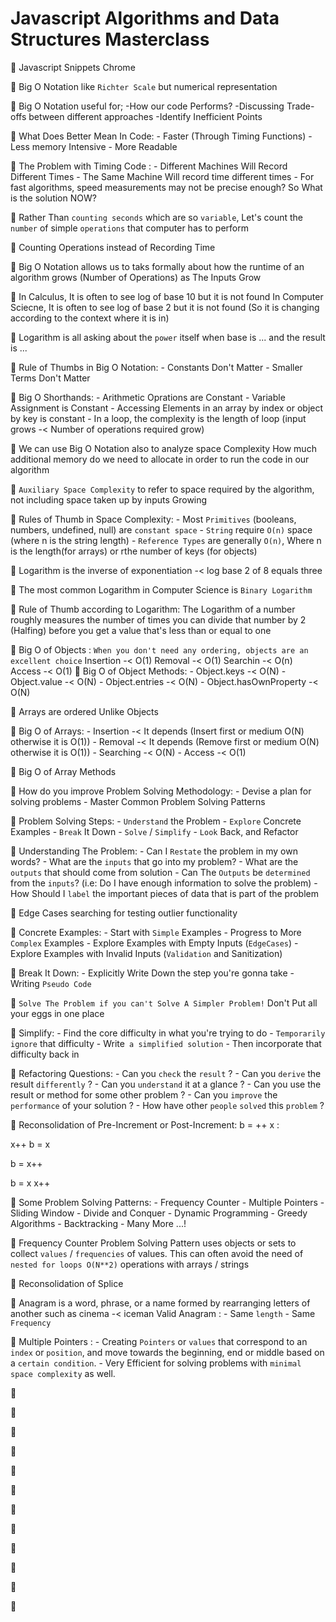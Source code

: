 # Javascript Algorithms and Data Structures Masterclass

🚀 Javascript Snippets Chrome

🚀 Big O Notation like `Richter Scale` but numerical representation

🚀 Big O Notation useful for;
    -How our code Performs?
    -Discussing Trade-offs between different approaches
    -Identify Inefficient Points

🚀 What Does Better Mean In Code:
    - Faster (Through Timing Functions)
    - Less memory Intensive
    - More Readable

🚀 The Problem with Timing Code :
    - Different Machines Will Record Different Times
    - The Same Machine Will record time different times
    - For fast algorithms, speed measurements may not be precise enough?
     So What is the solution NOW?

🚀 Rather Than `counting seconds` which are so `variable`, Let's count the `number` of simple `operations` that computer has to perform

🚀 Counting Operations instead of Recording Time

🚀 Big O Notation allows us to taks formally about how the runtime of an algorithm grows (Number of Operations) as The Inputs Grow

🚀 In Calculus, It is often to see log of base 10 but it is not found
   In Computer Sciecne, It is often to see log of base 2 but it is not found
   (So it is changing according to the context where it is in)

🚀 Logarithm is all asking about the `power` itself when base is ... and the result is ...

🚀 Rule of Thumbs in Big O Notation:
    - Constants Don't Matter
    - Smaller Terms Don't Matter

🚀 Big O Shorthands:
    - Arithmetic Oprations are Constant
    - Variable Assignment is Constant
    - Accessing Elements in an array by index or object by key is constant
    - In a loop, the complexity is the length of loop (input grows -< Number of operations required grow)

🚀 We can use Big O Notation also to analyze space Complexity
   How much additional memory do we need to allocate in order 
   to run the code in our algorithm

🚀 `Auxiliary Space Complexity` to refer to space required by
   the algorithm, not including space taken up by inputs Growing

🚀 Rules of Thumb in Space Complexity:
    - Most `Primitives` (booleans, numbers, undefined, null) are `constant space`
    - `String` require `O(n)` space (where n is the string length)
    -  `Reference Types` are generally `O(n)`, Where n is the length(for arrays) or rthe number of keys (for objects)
    

🚀 Logarithm is the inverse of exponentiation -< log base 2 of 8 equals three

🚀 The most common Logarithm in Computer Science is `Binary Logarithm`

🚀 Rule of Thumb according to Logarithm:
    The Logarithm of a number roughly measures the number of times you can divide that number by 2 (Halfing) before you get a value that's less than or equal to one

🚀 Big O of Objects :
    ```When you don't need any ordering, objects are an excellent choice```
    Insertion -< O(1)
    Removal -< O(1)
    Searchin -< O(n)
    Access -< O(1)
🚀 Big O of Object Methods:
    - Object.keys -< O(N)
    - Object.value -< O(N)
    - Object.entries -< O(N)
    - Object.hasOwnProperty -< O(N)

🚀 Arrays are ordered Unlike Objects

🚀 Big O of Arrays:
    - Insertion -< It depends (Insert first or medium O(N) otherwise it is O(1))
    - Removal -< It depends (Remove first or medium O(N) otherwise it is O(1))
    - Searching -< O(N)
    - Access -< O(1)

🚀 Big O of Array Methods

🚀 How do you improve Problem Solving Methodology:
    - Devise a plan for solving problems
    - Master Common Problem Solving Patterns

🚀 Problem Solving Steps:
    - `Understand` the Problem
    - `Explore` Concrete Examples
    - `Break` It Down
    - `Solve` / `Simplify`
    - `Look` Back, and Refactor

🚀 Understanding The Problem:
    - Can I `Restate` the problem in my own words?
    - What are the `inputs` that go into my problem?
    - What are the `outputs` that should come from solution
    - Can The `Outputs` be `determined` from the `inputs`?
        (i.e: Do I have enough information to solve the problem)
    - How Should I `label` the important pieces of data that is part of   the problem

🚀 Edge Cases searching for testing outlier functionality

🚀 Concrete Examples:
    - Start with `Simple` Examples
    - Progress to More `Complex` Examples
    - Explore Examples with Empty Inputs (`EdgeCases`)
    - Explore Examples with Invalid Inputs (`Validation` and Sanitization)

🚀 Break It Down:
    - Explicitly Write Down the step you're gonna take
    - Writing `Pseudo Code`

🚀 `Solve The Problem if you can't Solve A Simpler Problem!` 
    Don't Put all your eggs in one place

🚀 Simplify:
    - Find the core difficulty in what you're trying to do
    - `Temporarily` `ignore` that difficulty
    - Write` a simplified solution`
    - Then incorporate that difficulty back in

🚀 Refactoring Questions:
    - Can you `check` the `result` ?
    - Can you `derive` the result `differently` ?
    - Can you `understand` it at a glance ?
    - Can you use the result or method for some other problem ?
    - Can you `improve` the `performance` of your solution ?
    - How have other `people` `solved` this `problem` ?

🚀 Reconsolidation of Pre-Increment or Post-Increment:
 b = ++ x :
 
 x++ 
 b = x

 b = x++

 b = x
 x++

🚀 Some Problem Solving Patterns:
    - Frequency Counter
    - Multiple Pointers
    - Sliding Window
    - Divide and Conquer 
    - Dynamic Programming
    - Greedy Algorithms
    - Backtracking
    - Many More ...!

🚀 Frequency Counter Problem Solving Pattern uses objects or sets to collect `values`
   / `frequencies` of values.
   This can often avoid the need of `nested for loops O(N**2)` operations
   with arrays / strings

🚀 Reconsolidation of Splice

🚀 Anagram is a word, phrase, or a name formed by rearranging letters of another such as cinema -< iceman
    Valid Anagram :
        - Same `length`
        - Same `Frequency`

🚀 Multiple Pointers :
     - Creating `Pointers` or `values` that correspond to an `index` or `position`, and move towards the beginning, end or middle based on a `certain condition`.
     - Very Efficient for solving problems with `minimal space complexity` as well.

🚀

🚀

🚀

🚀

🚀

🚀

🚀

🚀

🚀

🚀

🚀

🚀